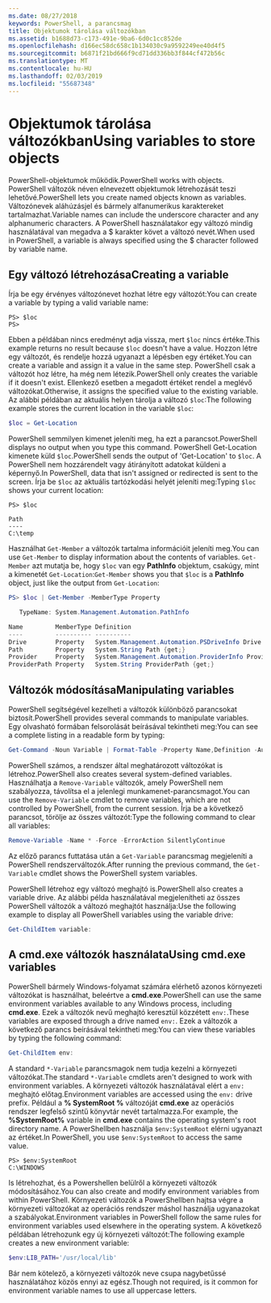 ```yaml
---
ms.date: 08/27/2018
keywords: PowerShell, a parancsmag
title: Objektumok tárolása változókban
ms.assetid: b1688d73-c173-491e-9ba6-6d0c1cc852de
ms.openlocfilehash: d166ec58dc658c1b134030c9a9592249ee40d4f5
ms.sourcegitcommit: b6871f21bd666f9cd71dd336bb3f844cf472b56c
ms.translationtype: MT
ms.contentlocale: hu-HU
ms.lasthandoff: 02/03/2019
ms.locfileid: "55687348"
---
```

# <a name="using-variables-to-store-objects"></a><span data-ttu-id="5196d-103">Objektumok tárolása változókban</span><span class="sxs-lookup"><span data-stu-id="5196d-103">Using variables to store objects</span></span>

<span data-ttu-id="5196d-104">PowerShell-objektumok működik.</span><span class="sxs-lookup"><span data-stu-id="5196d-104">PowerShell works with objects.</span></span> <span data-ttu-id="5196d-105">PowerShell változók néven elnevezett objektumok létrehozását teszi lehetővé.</span><span class="sxs-lookup"><span data-stu-id="5196d-105">PowerShell lets you create named objects known as variables.</span></span>
<span data-ttu-id="5196d-106">Változónevek aláhúzásjel és bármely alfanumerikus karaktereket tartalmazhat.</span><span class="sxs-lookup"><span data-stu-id="5196d-106">Variable names can include the underscore character and any alphanumeric characters.</span></span> <span data-ttu-id="5196d-107">A PowerShell használatakor egy változó mindig használatával van megadva a \$ karakter követ a változó nevét.</span><span class="sxs-lookup"><span data-stu-id="5196d-107">When used in PowerShell, a variable is always specified using the \$ character followed by variable name.</span></span>

## <a name="creating-a-variable"></a><span data-ttu-id="5196d-108">Egy változó létrehozása</span><span class="sxs-lookup"><span data-stu-id="5196d-108">Creating a variable</span></span>

<span data-ttu-id="5196d-109">Írja be egy érvényes változónevet hozhat létre egy változót:</span><span class="sxs-lookup"><span data-stu-id="5196d-109">You can create a variable by typing a valid variable name:</span></span>

```
PS> $loc
PS>
```

<span data-ttu-id="5196d-110">Ebben a példában nincs eredményt adja vissza, mert `$loc` nincs értéke.</span><span class="sxs-lookup"><span data-stu-id="5196d-110">This example returns no result because `$loc` doesn't have a value.</span></span> <span data-ttu-id="5196d-111">Hozzon létre egy változót, és rendelje hozzá ugyanazt a lépésben egy értéket.</span><span class="sxs-lookup"><span data-stu-id="5196d-111">You can create a variable and assign it a value in the same step.</span></span> <span data-ttu-id="5196d-112">PowerShell csak a változót hoz létre, ha még nem létezik.</span><span class="sxs-lookup"><span data-stu-id="5196d-112">PowerShell only creates the variable if it doesn't exist.</span></span>
<span data-ttu-id="5196d-113">Ellenkező esetben a megadott értéket rendel a meglévő változókat.</span><span class="sxs-lookup"><span data-stu-id="5196d-113">Otherwise, it assigns the specified value to the existing variable.</span></span> <span data-ttu-id="5196d-114">Az alábbi példában az aktuális helyen tárolja a változó `$loc`:</span><span class="sxs-lookup"><span data-stu-id="5196d-114">The following example stores the current location in the variable `$loc`:</span></span>

```powershell
$loc = Get-Location
```

<span data-ttu-id="5196d-115">PowerShell semmilyen kimenet jeleníti meg, ha ezt a parancsot.</span><span class="sxs-lookup"><span data-stu-id="5196d-115">PowerShell displays no output when you type this command.</span></span> <span data-ttu-id="5196d-116">PowerShell Get-Location kimenete küld `$loc`.</span><span class="sxs-lookup"><span data-stu-id="5196d-116">PowerShell sends the output of 'Get-Location' to `$loc`.</span></span> <span data-ttu-id="5196d-117">A PowerShell nem hozzárendelt vagy átirányított adatokat küldeni a képernyő.</span><span class="sxs-lookup"><span data-stu-id="5196d-117">In PowerShell, data that isn't assigned or redirected is sent to the screen.</span></span> <span data-ttu-id="5196d-118">Írja be `$loc` az aktuális tartózkodási helyét jeleníti meg:</span><span class="sxs-lookup"><span data-stu-id="5196d-118">Typing `$loc` shows your current location:</span></span>

```
PS> $loc

Path
----
C:\temp
```

<span data-ttu-id="5196d-119">Használhat `Get-Member` a változók tartalma információit jeleníti meg.</span><span class="sxs-lookup"><span data-stu-id="5196d-119">You can use `Get-Member` to display information about the contents of variables.</span></span> <span data-ttu-id="5196d-120">`Get-Member` azt mutatja be, hogy `$loc` van egy **PathInfo** objektum, csakúgy, mint a kimenetét `Get-Location`:</span><span class="sxs-lookup"><span data-stu-id="5196d-120">`Get-Member` shows you that `$loc` is a **PathInfo** object, just like the output from `Get-Location`:</span></span>

```powershell
PS> $loc | Get-Member -MemberType Property

   TypeName: System.Management.Automation.PathInfo

Name         MemberType Definition
----         ---------- ----------
Drive        Property   System.Management.Automation.PSDriveInfo Drive {get;}
Path         Property   System.String Path {get;}
Provider     Property   System.Management.Automation.ProviderInfo Provider {...
ProviderPath Property   System.String ProviderPath {get;}
```

## <a name="manipulating-variables"></a><span data-ttu-id="5196d-121">Változók módosítása</span><span class="sxs-lookup"><span data-stu-id="5196d-121">Manipulating variables</span></span>

<span data-ttu-id="5196d-122">PowerShell segítségével kezelheti a változók különböző parancsokat biztosít.</span><span class="sxs-lookup"><span data-stu-id="5196d-122">PowerShell provides several commands to manipulate variables.</span></span> <span data-ttu-id="5196d-123">Egy olvasható formában felsorolását beírásával tekintheti meg:</span><span class="sxs-lookup"><span data-stu-id="5196d-123">You can see a complete listing in a readable form by typing:</span></span>

```powershell
Get-Command -Noun Variable | Format-Table -Property Name,Definition -AutoSize -Wrap
```

<span data-ttu-id="5196d-124">PowerShell számos, a rendszer által meghatározott változókat is létrehoz.</span><span class="sxs-lookup"><span data-stu-id="5196d-124">PowerShell also creates several system-defined variables.</span></span> <span data-ttu-id="5196d-125">Használhatja a `Remove-Variable` változók, amely PowerShell nem szabályozza, távolítsa el a jelenlegi munkamenet-parancsmagot.</span><span class="sxs-lookup"><span data-stu-id="5196d-125">You can use the `Remove-Variable` cmdlet to remove variables, which are not controlled by PowerShell, from the current session.</span></span> <span data-ttu-id="5196d-126">Írja be a következő parancsot, törölje az összes változót:</span><span class="sxs-lookup"><span data-stu-id="5196d-126">Type the following command to clear all variables:</span></span>

```powershell
Remove-Variable -Name * -Force -ErrorAction SilentlyContinue
```

<span data-ttu-id="5196d-127">Az előző parancs futtatása után a `Get-Variable` parancsmag megjeleníti a PowerShell rendszerváltozók.</span><span class="sxs-lookup"><span data-stu-id="5196d-127">After running the previous command, the `Get-Variable` cmdlet shows the PowerShell system variables.</span></span>

<span data-ttu-id="5196d-128">PowerShell létrehoz egy változó meghajtó is.</span><span class="sxs-lookup"><span data-stu-id="5196d-128">PowerShell also creates a variable drive.</span></span> <span data-ttu-id="5196d-129">Az alábbi példa használatával megjelenítheti az összes PowerShell változók a változó meghajtót használja:</span><span class="sxs-lookup"><span data-stu-id="5196d-129">Use the following example to display all PowerShell variables using the variable drive:</span></span>

```powershell
Get-ChildItem variable:
```

## <a name="using-cmdexe-variables"></a><span data-ttu-id="5196d-130">A cmd.exe változók használata</span><span class="sxs-lookup"><span data-stu-id="5196d-130">Using cmd.exe variables</span></span>

<span data-ttu-id="5196d-131">PowerShell bármely Windows-folyamat számára elérhető azonos környezeti változókat is használhat, beleértve a **cmd.exe**.</span><span class="sxs-lookup"><span data-stu-id="5196d-131">PowerShell can use the same environment variables available to any Windows process, including **cmd.exe**.</span></span> <span data-ttu-id="5196d-132">Ezek a változók nevű meghajtó keresztül közzétett `env:`.</span><span class="sxs-lookup"><span data-stu-id="5196d-132">These variables are exposed through a drive named `env:`.</span></span> <span data-ttu-id="5196d-133">Ezek a változók a következő parancs beírásával tekintheti meg:</span><span class="sxs-lookup"><span data-stu-id="5196d-133">You can view these variables by typing the following command:</span></span>

```powershell
Get-ChildItem env:
```

<span data-ttu-id="5196d-134">A standard `*-Variable` parancsmagok nem tudja kezelni a környezeti változókat.</span><span class="sxs-lookup"><span data-stu-id="5196d-134">The standard `*-Variable` cmdlets aren't designed to work with environment variables.</span></span> <span data-ttu-id="5196d-135">A környezeti változók használatával elért a `env:` meghajtó előtag.</span><span class="sxs-lookup"><span data-stu-id="5196d-135">Environment variables are accessed using the `env:` drive prefix.</span></span> <span data-ttu-id="5196d-136">Például a **% SystemRoot %** változóját **cmd.exe** az operációs rendszer legfelső szintű könyvtár nevét tartalmazza.</span><span class="sxs-lookup"><span data-stu-id="5196d-136">For example, the **%SystemRoot%** variable in **cmd.exe** contains the operating system's root directory name.</span></span> <span data-ttu-id="5196d-137">A PowerShellben használja `$env:SystemRoot` elérni ugyanazt az értéket.</span><span class="sxs-lookup"><span data-stu-id="5196d-137">In PowerShell, you use `$env:SystemRoot` to access the same value.</span></span>

```
PS> $env:SystemRoot
C:\WINDOWS
```

<span data-ttu-id="5196d-138">Is létrehozhat, és a Powershellen belülről a környezeti változók módosításához.</span><span class="sxs-lookup"><span data-stu-id="5196d-138">You can also create and modify environment variables from within PowerShell.</span></span> <span data-ttu-id="5196d-139">Környezeti változók a PowerShellben hajtsa végre a környezeti változókat az operációs rendszer máshol használja ugyanazokat a szabályokat.</span><span class="sxs-lookup"><span data-stu-id="5196d-139">Environment variables in PowerShell follow the same rules for environment variables used elsewhere in the operating system.</span></span> <span data-ttu-id="5196d-140">A következő példában létrehozunk egy új környezeti változót:</span><span class="sxs-lookup"><span data-stu-id="5196d-140">The following example creates a new environment variable:</span></span>

```powershell
$env:LIB_PATH='/usr/local/lib'
```

<span data-ttu-id="5196d-141">Bár nem kötelező, a környezeti változók neve csupa nagybetűssé használatához közös ennyi az egész.</span><span class="sxs-lookup"><span data-stu-id="5196d-141">Though not required, is it common for environment variable names to use all uppercase letters.</span></span>
